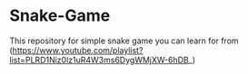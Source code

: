 # Snake-Game
This repository for simple snake game you can learn for from (https://www.youtube.com/playlist?list=PLRD1Niz0lz1uR4W3ms6DygWMjXW-6hDB_)

